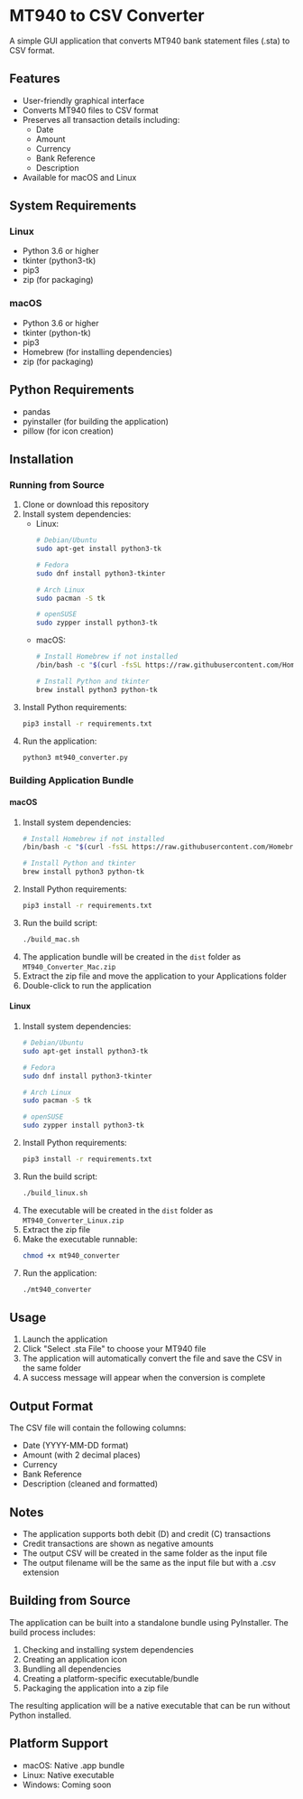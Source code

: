 # MT940 to CSV Converter

A simple GUI application that converts MT940 bank statement files (.sta) to CSV format.

## Features

- User-friendly graphical interface
- Converts MT940 files to CSV format
- Preserves all transaction details including:
  - Date
  - Amount
  - Currency
  - Bank Reference
  - Description
- Available for macOS and Linux

## System Requirements

### Linux
- Python 3.6 or higher
- tkinter (python3-tk)
- pip3
- zip (for packaging)

### macOS
- Python 3.6 or higher
- tkinter (python-tk)
- pip3
- Homebrew (for installing dependencies)
- zip (for packaging)

## Python Requirements
- pandas
- pyinstaller (for building the application)
- pillow (for icon creation)

## Installation

### Running from Source

1. Clone or download this repository
2. Install system dependencies:
   - Linux:
     ```bash
     # Debian/Ubuntu
     sudo apt-get install python3-tk
     
     # Fedora
     sudo dnf install python3-tkinter
     
     # Arch Linux
     sudo pacman -S tk
     
     # openSUSE
     sudo zypper install python3-tk
     ```
   - macOS:
     ```bash
     # Install Homebrew if not installed
     /bin/bash -c "$(curl -fsSL https://raw.githubusercontent.com/Homebrew/install/HEAD/install.sh)"
     
     # Install Python and tkinter
     brew install python3 python-tk
     ```
3. Install Python requirements:
   ```bash
   pip3 install -r requirements.txt
   ```
4. Run the application:
   ```bash
   python3 mt940_converter.py
   ```

### Building Application Bundle

#### macOS

1. Install system dependencies:
   ```bash
   # Install Homebrew if not installed
   /bin/bash -c "$(curl -fsSL https://raw.githubusercontent.com/Homebrew/install/HEAD/install.sh)"
   
   # Install Python and tkinter
   brew install python3 python-tk
   ```
2. Install Python requirements:
   ```bash
   pip3 install -r requirements.txt
   ```
3. Run the build script:
   ```bash
   ./build_mac.sh
   ```
4. The application bundle will be created in the `dist` folder as `MT940_Converter_Mac.zip`
5. Extract the zip file and move the application to your Applications folder
6. Double-click to run the application

#### Linux

1. Install system dependencies:
   ```bash
   # Debian/Ubuntu
   sudo apt-get install python3-tk
   
   # Fedora
   sudo dnf install python3-tkinter
   
   # Arch Linux
   sudo pacman -S tk
   
   # openSUSE
   sudo zypper install python3-tk
   ```
2. Install Python requirements:
   ```bash
   pip3 install -r requirements.txt
   ```
3. Run the build script:
   ```bash
   ./build_linux.sh
   ```
4. The executable will be created in the `dist` folder as `MT940_Converter_Linux.zip`
5. Extract the zip file
6. Make the executable runnable:
   ```bash
   chmod +x mt940_converter
   ```
7. Run the application:
   ```bash
   ./mt940_converter
   ```

## Usage

1. Launch the application
2. Click "Select .sta File" to choose your MT940 file
3. The application will automatically convert the file and save the CSV in the same folder
4. A success message will appear when the conversion is complete

## Output Format

The CSV file will contain the following columns:
- Date (YYYY-MM-DD format)
- Amount (with 2 decimal places)
- Currency
- Bank Reference
- Description (cleaned and formatted)

## Notes

- The application supports both debit (D) and credit (C) transactions
- Credit transactions are shown as negative amounts
- The output CSV will be created in the same folder as the input file
- The output filename will be the same as the input file but with a .csv extension

## Building from Source

The application can be built into a standalone bundle using PyInstaller. The build process includes:
1. Checking and installing system dependencies
2. Creating an application icon
3. Bundling all dependencies
4. Creating a platform-specific executable/bundle
5. Packaging the application into a zip file

The resulting application will be a native executable that can be run without Python installed.

## Platform Support

- macOS: Native .app bundle
- Linux: Native executable
- Windows: Coming soon 